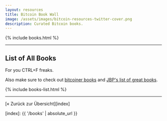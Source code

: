 ```yaml
---
layout: resources
title: Bitcoin Book Wall
image: /assets/images/bitcoin-resources-twitter-cover.png
description: Curated Bitcoin books.
---
```


{% include books.html %}

---

## List of All Books

For you CTRL+F freaks.

Also make sure to check out [bitcoiner books](https://www.bitcoinerbooks.com/)
and [JBP's list of great books](https://www.jordanbpeterson.com/great-books/).

{% include books-list.html %}

---

[« Zurück zur Übersicht][index]

[index]: {{ '/books' | absolute_url }}
